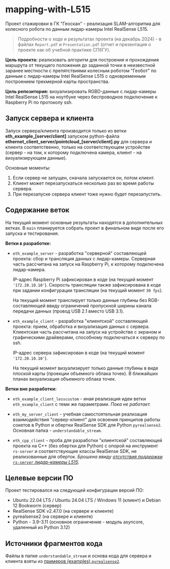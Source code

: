 # mapping-with-L515
Проект стажировки в ГК "Геоскан" - реализация SLAM-алгоритма для колесного робота по данным лидар-камеры Intel RealSense L515. 

> Подробности о ходе и результатах проекта (на декабрь 2024) - в файлах `Report.pdf` и `Presentation.pdf` (отчет и презентация о проекте как об учебной практике СПбГУ). 

**Цель проекта:** реализовать алгоритм для построения и прохождения маршрута от текущего положения до заданной точки в неизвестной заранее местности с препятствиями колесным роботом "Геобот" по данным с лидар-камеры Intel RealSense L515 с одновременным построением трехмерной карты пространства.

**Цель репозитория:** визуализировать RGBD-данные с лидар-камеры Intel RealSense L515 на ноутбуке через беспроводное подключение к Raspberry Pi по протоколу ssh.


## Запуск сервера и клиента
Запуск сервера/клиента производится только из ветки **eth_example_[server/client]** запуском python-файла **ethernet_client_server/pointcloud_[server/client].py** для сервера и клиента соответственно, только на соответствующем устройстве (сервер - на том, к которому подключена камера, клиент - на визуализирующем данные). 

Основные моменты:
1. Если сервер не запущен, сначала запускается он, потом клиент.
2. Клиент может перезапускаться несколько раз во время работы сервера.
3. При перезапуске сервера клиент тоже нужно будет перезапустить.


## Содержание веток
На текущий момент основные результаты находятся в дополнительных ветках. В `main` планируется собрать проект в финальном виде после его запуска и тестирования.

**Ветки в разработке:**

- `eth_example_server` - разработка "серверной" составляющей проекта: сбор и трансляция данных с лидар-камеры. Серверная часть рассчитана на запуск на Raspberry Pi, к которому подключена лидар-камера.

  IP-адрес Raspberry Pi зафиксирован в коде (на текущий момент `'172.20.10.10'`). Скорость трансляции также зафиксирована в коде при задании конфигурации трансляции (на текущий момент `30 fps`).

  На текущий момент транслирует только данные глубины без RGB-составляющей ввиду ограничений пропускной ширины канала передачи данных (провод USB 2.1 вместо USB 3.1).
  
- `eth_example_client` - разработка "клиентской" составляющей проекта: прием, обработка и визуализация данных с сервера. Клиентская часть рассчитана на запуск на устройстве с экраном и графическими драйверами, способному подключаться к серверу по ssh.
  
  IP-адрес сервера зафиксирован в коде (на текущий момент `'172.20.10.10'`).

  На текущий момент визуализирует только данные глубины в виде плоской карты (проекции объемного облака точек). В ближайших планах визуализация объемного облака точек.

**Ветки вне разработки:**
  
- `eth_example_client_lesscustom` - иная реализация идеи ветки `eth_example_client` с теми же параметрами. *Пока не работает.*
  
- `eth_my_server_client` - учебная самостоятельная реализация взаимодействия "сервер-клиент" для освоения принципов работы сокетов в Python и обертки RealSense SDK для Python `pyrealsense2`. Основная папка - `understandable_stream`.
- `eth_cpp_client` - проба для разработки "клиентской" составляющей проекта на С++ (без обертки для Python) с опорой на инструмент `rs-server` и соответствующие классы RealSense SDK, не реализованные для оберток. *Брошена ввиду [отсутствия поддержки `rs-server` лидар-камеры L515](https://github.com/IntelRealSense/librealsense/issues/13717).*


## Целевые версии ПО
Проект тестировался на следующей конфигурации версий ПО:
- Ubuntu 22.04 LTS / Ubuntu 24.04 LTS / Windows 11 (клиент) и Debian 12 Bookworm (сервер)
- RealSense SDK v2.47.0 (на сервере и клиенте)
- pyrealsense2 (на сервере и клиенте)
- Python - 3.9-3.11 (основное ограничение - модуль asyncore, удаленный из Python 3.12)


## Источники фрагментов кода
Файлы в папке `understandable_stream` и основа кода для сервера и клиента взяты из [примеров (examples) `pyrealsense2`](https://github.com/IntelRealSense/librealsense/tree/master/wrappers/python/examples/).
